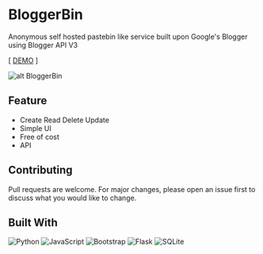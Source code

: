 # BloggerBin

Anonymous self hosted pastebin like service built upon Google's Blogger using Blogger API V3

[ [DEMO](https://draculabin.blogspot.com/) ]


![alt BloggerBin](https://i.postimg.cc/NML6Rkf7/Blogger-Bin.png)


## Feature

- Create Read Delete Update
- Simple UI
- Free of cost
- API

## Contributing

Pull requests are welcome. For major changes, please open an issue first to discuss what you would like to change.

## Built With

![Python](https://img.shields.io/badge/python-3670A0?style=for-the-badge&logo=python&logoColor=ffdd54) ![JavaScript](https://img.shields.io/badge/javascript-%23323330.svg?style=for-the-badge&logo=javascript&logoColor=%23F7DF1E) ![Bootstrap](https://img.shields.io/badge/bootstrap-%23563D7C.svg?style=for-the-badge&logo=bootstrap&logoColor=white) ![Flask](https://img.shields.io/badge/flask-%23000.svg?style=for-the-badge&logo=flask&logoColor=white) ![SQLite](https://img.shields.io/badge/sqlite-%2307405e.svg?style=for-the-badge&logo=sqlite&logoColor=white)

